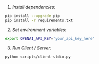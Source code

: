 1. *Install dependencies:*
```bash
pip install --upgrade pip
pip install -r requirements.txt
```

2. *Set environment variables:*
```bash
export OPENAI_API_KEY='your_api_key_here'
```

3. *Run Client / Server:*
```bash
python scripts/client-stdio.py
```